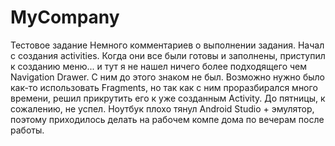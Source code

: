 # MyCompany
Тестовое задание
Немного комментариев о выполнении задания. Начал с создания activities. Когда они все были готовы и заполнены, приступил к созданию меню... и тут я не нашел ничего более подходящего чем Navigation Drawer. С ним до этого знаком не был. Возможно нужно было как-то использовать Fragments, но так как с ним проразбирался много времени, решил прикрутить его к уже созданным Activity. До пятницы, к сожалению, не успел. Ноутбук плохо тянул Android Studio + эмулятор, поэтому приходилось делать на рабочем компе дома по вечерам после работы.
